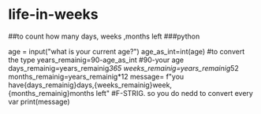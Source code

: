 # life-in-weeks
##to count how many days, weeks ,months left
###python 

age = input("what is your current age?")
age_as_int=int(age)                   #to convert the type 
years_remainig=90-age_as_int          #90-your age
days_remainig=years_remainig*365 
weeks_remainig=years_remainig*52
months_remainig=years_remainig*12
message= f"you have{days_remainig}days,{weeks_remainig}week,{months_remainig}months left" #F-STRIG. so you do nedd to convert every var
print(message)
